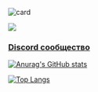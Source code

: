 ![card](https://user-images.githubusercontent.com/81296950/212269668-b7269a30-a341-47bd-adce-fe40aae03f55.png)

![](https://komarev.com/ghpvc/?username=LIMPIX31)


### [Discord сообщество](https://discord.gg/75uYTryUu8)

[![Anurag's GitHub stats](https://github-readme-stats.vercel.app/api?username=LIMPIX31&theme=tokyonight)](https://github.com/anuraghazra/github-readme-stats)

[![Top Langs](https://github-readme-stats.vercel.app/api/top-langs/?username=LIMPIX31&theme=tokyonight)](https://github.com/anuraghazra/github-readme-stats)
